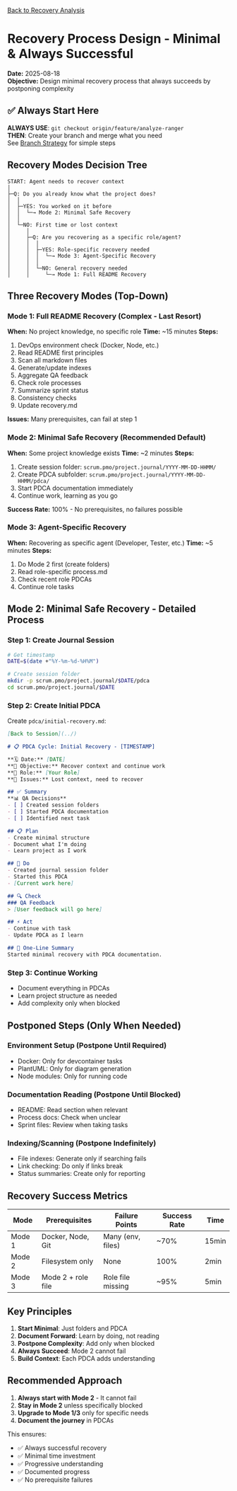 [Back to Recovery Analysis](./recovery-process-analysis.md)

# Recovery Process Design - Minimal & Always Successful

**Date:** 2025-08-18  
**Objective:** Design minimal recovery process that always succeeds by postponing complexity

## ✅ Always Start Here

**ALWAYS USE**: `git checkout origin/feature/analyze-ranger`  
**THEN**: Create your branch and merge what you need  
See [Branch Strategy](./design.recovery.branch-strategy.md) for simple steps

## Recovery Modes Decision Tree

```
START: Agent needs to recover context
│
├─Q: Do you already know what the project does?
│  │
│  ├─YES: You worked on it before
│  │  └─→ Mode 2: Minimal Safe Recovery
│  │
│  └─NO: First time or lost context
│     │
│     ├─Q: Are you recovering as a specific role/agent?
│     │  │
│     │  ├─YES: Role-specific recovery needed
│     │  │  └─→ Mode 3: Agent-Specific Recovery
│     │  │
│     │  └─NO: General recovery needed
│     │     └─→ Mode 1: Full README Recovery
```

## Three Recovery Modes (Top-Down)

### Mode 1: Full README Recovery (Complex - Last Resort)
**When:** No project knowledge, no specific role
**Time:** ~15 minutes
**Steps:**
1. DevOps environment check (Docker, Node, etc.)
2. Read README first principles
3. Scan all markdown files
4. Generate/update indexes
5. Aggregate QA feedback
6. Check role processes
7. Summarize sprint status
8. Consistency checks
9. Update recovery.md

**Issues:** Many prerequisites, can fail at step 1

### Mode 2: Minimal Safe Recovery (Recommended Default)
**When:** Some project knowledge exists
**Time:** ~2 minutes
**Steps:**
1. Create session folder: `scrum.pmo/project.journal/YYYY-MM-DD-HHMM/`
2. Create PDCA subfolder: `scrum.pmo/project.journal/YYYY-MM-DD-HHMM/pdca/`
3. Start PDCA documentation immediately
4. Continue work, learning as you go

**Success Rate:** 100% - No prerequisites, no failures possible

### Mode 3: Agent-Specific Recovery
**When:** Recovering as specific agent (Developer, Tester, etc.)
**Time:** ~5 minutes
**Steps:**
1. Do Mode 2 first (create folders)
2. Read role-specific process.md
3. Check recent role PDCAs
4. Continue role tasks

## Mode 2: Minimal Safe Recovery - Detailed Process

### Step 1: Create Journal Session
```bash
# Get timestamp
DATE=$(date +"%Y-%m-%d-%H%M")

# Create session folder
mkdir -p scrum.pmo/project.journal/$DATE/pdca
cd scrum.pmo/project.journal/$DATE
```

### Step 2: Create Initial PDCA
Create `pdca/initial-recovery.md`:
```markdown
[Back to Session](../)

# 📋 PDCA Cycle: Initial Recovery - [TIMESTAMP]

**🗓️ Date:** [DATE]  
**🎯 Objective:** Recover context and continue work  
**👤 Role:** [Your Role]  
**🚨 Issues:** Lost context, need to recover

## ✅ Summary
**📊 QA Decisions**
- [ ] Created session folders
- [ ] Started PDCA documentation
- [ ] Identified next task

## 📋 Plan
- Create minimal structure
- Document what I'm doing
- Learn project as I work

## 🔨 Do
- Created journal session folder
- Started this PDCA
- [Current work here]

## 🔍 Check
### QA Feedback
> [User feedback will go here]

## ⚡ Act
- Continue with task
- Update PDCA as I learn

## 📝 One-Line Summary
Started minimal recovery with PDCA documentation.
```

### Step 3: Continue Working
- Document everything in PDCAs
- Learn project structure as needed
- Add complexity only when blocked

## Postponed Steps (Only When Needed)

### Environment Setup (Postpone Until Required)
- Docker: Only for devcontainer tasks
- PlantUML: Only for diagram generation
- Node modules: Only for running code

### Documentation Reading (Postpone Until Blocked)
- README: Read section when relevant
- Process docs: Check when unclear
- Sprint files: Review when taking tasks

### Indexing/Scanning (Postpone Indefinitely)
- File indexes: Generate only if searching fails
- Link checking: Do only if links break
- Status summaries: Create only for reporting

## Recovery Success Metrics

| Mode | Prerequisites | Failure Points | Success Rate | Time |
|------|---------------|----------------|--------------|------|
| Mode 1 | Docker, Node, Git | Many (env, files) | ~70% | 15min |
| Mode 2 | Filesystem only | None | 100% | 2min |
| Mode 3 | Mode 2 + role file | Role file missing | ~95% | 5min |

## Key Principles

1. **Start Minimal**: Just folders and PDCA
2. **Document Forward**: Learn by doing, not reading
3. **Postpone Complexity**: Add only when blocked
4. **Always Succeed**: Mode 2 cannot fail
5. **Build Context**: Each PDCA adds understanding

## Recommended Approach

1. **Always start with Mode 2** - It cannot fail
2. **Stay in Mode 2** unless specifically blocked
3. **Upgrade to Mode 1/3** only for specific needs
4. **Document the journey** in PDCAs

This ensures:
- ✅ Always successful recovery
- ✅ Minimal time investment
- ✅ Progressive understanding
- ✅ Documented progress
- ✅ No prerequisite failures